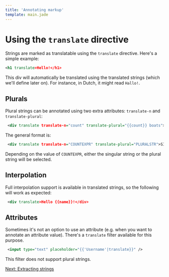 ```yaml
---
title: 'Annotating markup'
template: main.jade
---
```


# Using the `translate` directive

Strings are marked as translatable using the `translate` directive. Here's a simple example:

```xml
<h1 translate>Hello!</h1>
```

This div will automatically be translated using the translated strings (which we'll define later on). For instance, in Dutch, it might read `Hallo!`.

## Plurals

Plural strings can be annotated using two extra attributes: `translate-n` and `translate-plural`:

```xml
 <div translate translate-n="count" translate-plural="{{count}} boats">One boat</div>
```

The general format is:

```xml
 <div translate translate-n="COUNTEXPR" translate-plural="PLURALSTR">SINGULARSTR</div>
```

Depending on the value of `COUNTEXPR`, either the singular string or the plural string will be selected.

## Interpolation

Full interpolation support is available in translated strings, so the following will work as expected:

```xml
 <div translate>Hello {{name}}!</div>
```

## Attributes

Sometimes it's not an option to use an attribute (e.g. when you want to annotate an attribute value). There's a `translate` filter available for this purpose.

```xml
 <input type="text" placeholder="{{'Username'|translate}}" />
```

This filter does not support plural strings.

<a href="/dev-guide/extract/" class="btn btn-primary">Next: Extracting strings</a>
